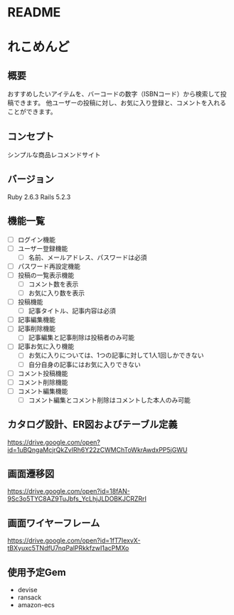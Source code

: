 # README

# れこめんど

## 概要
おすすめしたいアイテムを、バーコードの数字（ISBNコード）から検索して投稿できます。 
他ユーザーの投稿に対し、お気に入り登録と、コメントを入れることができます。

## コンセプト
シンプルな商品レコメンドサイト

## バージョン
Ruby 2.6.3
Rails 5.2.3

## 機能一覧
- [ ] ログイン機能
- [ ] ユーザー登録機能
  - [ ] 名前、メールアドレス、パスワードは必須
- [ ] パスワード再設定機能
- [ ] 投稿の一覧表示機能
  - [ ] コメント数を表示
  - [ ] お気に入り数を表示
- [ ] 投稿機能
  - [ ] 記事タイトル、記事内容は必須
- [ ] 記事編集機能
- [ ] 記事削除機能
  - [ ] 記事編集と記事削除は投稿者のみ可能
- [ ] 記事お気に入り機能
  - [ ] お気に入りについては、1つの記事に対して1人1回しかできない
  - [ ] 自分自身の記事にはお気に入りできない
- [ ] コメント投稿機能
- [ ] コメント削除機能
- [ ] コメント編集機能
  - [ ] コメント編集とコメント削除はコメントした本人のみ可能

## カタログ設計、ER図およびテーブル定義
https://drive.google.com/open?id=1uBQngaMcjrQkZvIRh6Y22zCWMChToWkrAwdxPP5jGWU

## 画面遷移図
https://drive.google.com/open?id=18fAN-9Sc3o5TYC8AZ9TuJbfs_YcLhjJLDOBKJCRZRrI

## 画面ワイヤーフレーム
https://drive.google.com/open?id=1fT7IexvX-tBXyuxc5TNdfU7nqPalPRkkfzwI1acPMXo

## 使用予定Gem
* devise
* ransack
* amazon-ecs

